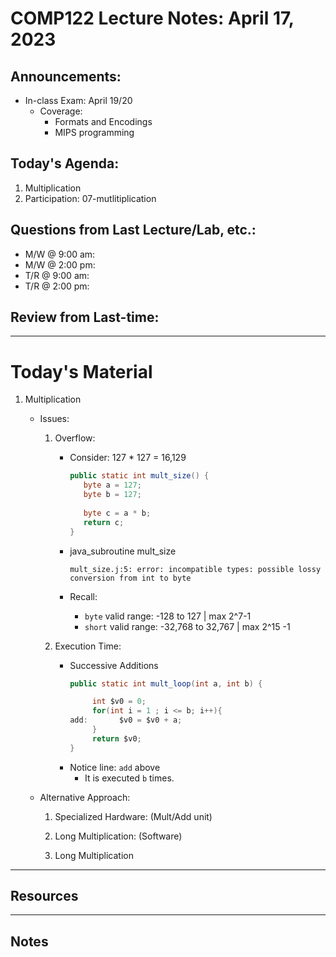 # COMP122 Lecture Notes: April 17, 2023

## Announcements:
   - In-class Exam: April 19/20
     * Coverage:
       - Formats and Encodings
       - MIPS programming

## Today's Agenda:

   1. Multiplication
   1. Participation: 07-mutlitiplication  

## Questions from Last Lecture/Lab, etc.:
   * M/W @ 9:00 am: 
   * M/W @ 2:00 pm: 
   * T/R @ 9:00 am: 
   * T/R @ 2:00 pm: 

## Review from Last-time:

 
---
# Today's Material

  1. Multiplication
     - Issues:
       1. Overflow: 
          - Consider: 127 * 127 = 16,129 
            ```java mult_size.j
            public static int mult_size() {
               byte a = 127;
               byte b = 127;
               
               byte c = a * b;
               return c;
            }   
            ``` 
          - java_subroutine mult_size
            ```
            mult_size.j:5: error: incompatible types: possible lossy conversion from int to byte
            ```
      
          - Recall: 
            - `byte`  valid range:    -128 to    127  | max 2^7-1
            - `short` valid range: -32,768 to 32,767  | max 2^15 -1

       1. Execution Time:
          - Successive Additions
            ```java mult_loop.j
            public static int mult_loop(int a, int b) {
            
                 int $v0 = 0;
                 for(int i = 1 ; i <= b; i++){
            add:       $v0 = $v0 + a;
                 }
                 return $v0;
            }
            ```
          - Notice line: `add` above
            - It is executed `b` times.

     - Alternative Approach:
       1. Specialized Hardware: (Mult/Add unit)
       1. Long Multiplication:  (Software)
          
       1. Long Multiplication

---
## Resources



---
## Notes
<!-- This section is for students to place their notes -->


